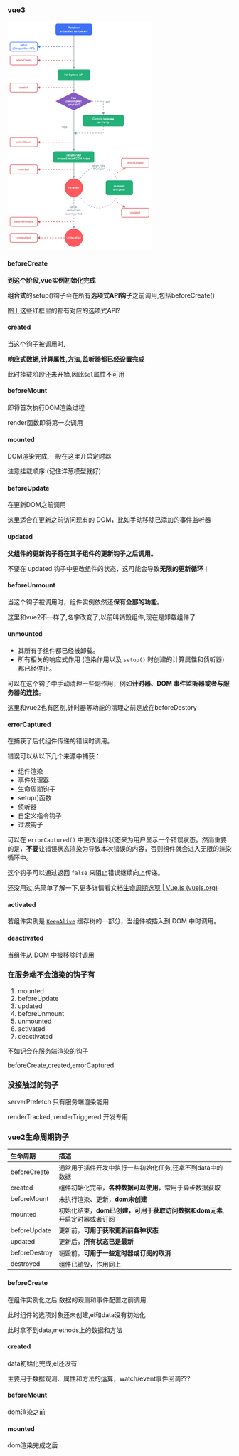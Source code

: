 ### vue3

<img src="../image/lifecycle.16e4c08e.png" alt="组件生命周期图示" style="zoom:50%;" />

#### beforeCreate

**到这个阶段,vue实例初始化完成**

**组合式**的setup()钩子会在所有**选项式API钩子**之前调用,包括beforeCreate()

图上这些红框里的都有对应的选项式API?



#### created

当这个钩子被调用时,

**响应式数据,计算属性,方法,监听器都已经设置完成**

此时挂载阶段还未开始,因此`$el`属性不可用



#### beforeMount

即将首次执行DOM渲染过程

render函数即将第一次调用



#### mounted

DOM渲染完成,一般在这里开启定时器

注意挂载顺序:(记住洋葱模型就好)



#### beforeUpdate

在更新DOM之前调用

这里适合在更新之前访问现有的 DOM，比如手动移除已添加的事件监听器



#### updated

**父组件的更新钩子将在其子组件的更新钩子之后调用。**

不要在 updated 钩子中更改组件的状态，这可能会导致**无限的更新循环**！



#### beforeUnmount

当这个钩子被调用时，组件实例依然还**保有全部的功能**。

这里和vue2不一样了,名字改变了,以前叫销毁组件,现在是卸载组件了



#### unmounted

- 其所有子组件都已经被卸载。
- 所有相关的响应式作用 (渲染作用以及 `setup()` 时创建的计算属性和侦听器) 都已经停止。

可以在这个钩子中手动清理一些副作用，例如**计时器、DOM 事件监听器或者与服务器的连接**。

这里和vue2也有区别,计时器等功能的清理之前是放在beforeDestory



#### errorCaptured

在捕获了后代组件传递的错误时调用。

错误可以从以下几个来源中捕获：

- 组件渲染
- 事件处理器
- 生命周期钩子
- setup()函数
- 侦听器
- 自定义指令钩子
- 过渡钩子

可以在 `errorCaptured()` 中更改组件状态来为用户显示一个错误状态。然而重要的是，**不要**让错误状态渲染为导致本次错误的内容，否则组件就会进入无限的渲染循环中。

这个钩子可以通过返回 `false` 来阻止错误继续向上传递。

还没用过,先简单了解一下,更多详情看文档[生命周期选项 | Vue.js (vuejs.org)](https://cn.vuejs.org/api/options-lifecycle.html#errorcaptured)

#### activated

若组件实例是 [`KeepAlive`](https://cn.vuejs.org/api/built-in-components.html#keepalive) 缓存树的一部分，当组件被插入到 DOM 中时调用。



#### deactivated

当组件从 DOM 中被移除时调用



### 在服务端不会渲染的钩子有

1. mounted
3. beforeUpdate
4. updated
5. beforeUnmount
6. unmounted
7. activated
8. deactivated

不如记会在服务端渲染的钩子

beforeCreate,created,errorCaptured

### 没接触过的钩子

serverPrefetch  只有服务端渲染能用

renderTracked, renderTriggered 开发专用

### vue2生命周期钩子

| 生命周期      | 描述                                                         |
| :------------ | :----------------------------------------------------------- |
| beforeCreate  | 通常用于插件开发中执行一些初始化任务,还拿不到data中的数据    |
| created       | 组件初始化完毕，**各种数据可以使用**，常用于异步数据获取     |
| beforeMount   | 未执行渲染、更新，**dom未创建**                              |
| mounted       | 初始化结束，**dom已创建，可用于获取访问数据和dom元素**,开启定时器或者订阅 |
| beforeUpdate  | 更新前，**可用于获取更新前各种状态**                         |
| updated       | 更新后，**所有状态已是最新**                                 |
| beforeDestroy | 销毁前，**可用于一些定时器或订阅的取消**                     |
| destroyed     | 组件已销毁，作用同上                                         |

#### beforeCreate

在组件实例化之后,数据的观测和事件配置之前调用

此时组件的选项对象还未创建,el和data没有初始化

此时拿不到data,methods上的数据和方法

#### created

data初始化完成,el还没有

主要用于数据观测、属性和方法的运算，watch/event事件回调???

#### beforeMount

dom渲染之前

#### mounted

dom渲染完成之后









